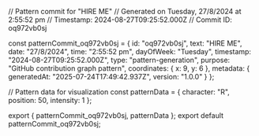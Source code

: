 // Pattern commit for "HIRE ME"
// Generated on Tuesday, 27/8/2024 at 2:55:52 pm
// Timestamp: 2024-08-27T09:25:52.000Z
// Commit ID: oq972vb0sj

const patternCommit_oq972vb0sj = {
  id: "oq972vb0sj",
  text: "HIRE ME",
  date: "27/8/2024",
  time: "2:55:52 pm",
  dayOfWeek: "Tuesday",
  timestamp: "2024-08-27T09:25:52.000Z",
  type: "pattern-generation",
  purpose: "GitHub contribution graph pattern",
  coordinates: {
    x: 9,
    y: 6
  },
  metadata: {
    generatedAt: "2025-07-24T17:49:42.937Z",
    version: "1.0.0"
  }
};

// Pattern data for visualization
const patternData = {
  character: "R",
  position: 50,
  intensity: 1
};

export { patternCommit_oq972vb0sj, patternData };
export default patternCommit_oq972vb0sj;
